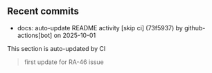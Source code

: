 <!--ACTIVITY:START-->
## Recent commits
- docs: auto-update README activity [skip ci] (73f5937) by github-actions[bot] on 2025-10-01
<!--ACTIVITY:END-->
This section is auto-updated by CI
>first update for RA-46 issue
